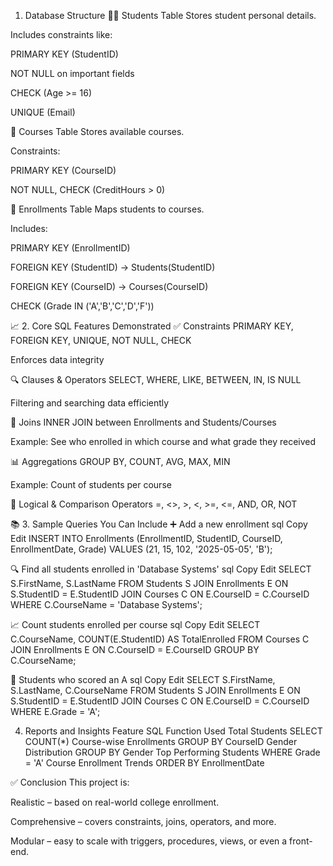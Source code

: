 1. Database Structure
🧑‍🎓 Students Table
Stores student personal details.

Includes constraints like:

PRIMARY KEY (StudentID)

NOT NULL on important fields

CHECK (Age >= 16)

UNIQUE (Email)

📘 Courses Table
Stores available courses.

Constraints:

PRIMARY KEY (CourseID)

NOT NULL, CHECK (CreditHours > 0)

📄 Enrollments Table
Maps students to courses.

Includes:

PRIMARY KEY (EnrollmentID)

FOREIGN KEY (StudentID) → Students(StudentID)

FOREIGN KEY (CourseID) → Courses(CourseID)

CHECK (Grade IN ('A','B','C','D','F'))

📈 2. Core SQL Features Demonstrated
✅ Constraints
PRIMARY KEY, FOREIGN KEY, UNIQUE, NOT NULL, CHECK

Enforces data integrity

🔍 Clauses & Operators
SELECT, WHERE, LIKE, BETWEEN, IN, IS NULL

Filtering and searching data efficiently

🔗 Joins
INNER JOIN between Enrollments and Students/Courses

Example: See who enrolled in which course and what grade they received

📊 Aggregations
GROUP BY, COUNT, AVG, MAX, MIN

Example: Count of students per course

🧠 Logical & Comparison Operators
=, <>, >, <, >=, <=, AND, OR, NOT

📚 3. Sample Queries You Can Include
➕ Add a new enrollment
sql
Copy
Edit
INSERT INTO Enrollments (EnrollmentID, StudentID, CourseID, EnrollmentDate, Grade)
VALUES (21, 15, 102, '2025-05-05', 'B');

🔍 Find all students enrolled in 'Database Systems'
sql
Copy
Edit
SELECT S.FirstName, S.LastName
FROM Students S
JOIN Enrollments E ON S.StudentID = E.StudentID
JOIN Courses C ON E.CourseID = C.CourseID
WHERE C.CourseName = 'Database Systems';

📈 Count students enrolled per course
sql
Copy
Edit
SELECT C.CourseName, COUNT(E.StudentID) AS TotalEnrolled
FROM Courses C
JOIN Enrollments E ON C.CourseID = E.CourseID
GROUP BY C.CourseName;

🎯 Students who scored an A
sql
Copy
Edit
SELECT S.FirstName, S.LastName, C.CourseName
FROM Students S
JOIN Enrollments E ON S.StudentID = E.StudentID
JOIN Courses C ON E.CourseID = C.CourseID
WHERE E.Grade = 'A';

4.    Reports and Insights
Feature	SQL Function Used
Total Students	SELECT COUNT(*)
Course-wise Enrollments	GROUP BY CourseID
Gender Distribution	GROUP BY Gender
Top Performing Students	WHERE Grade = 'A'
Course Enrollment Trends	ORDER BY EnrollmentDate

✅ Conclusion
This project is:

Realistic – based on real-world college enrollment.

Comprehensive – covers constraints, joins, operators, and more.

Modular – easy to scale with triggers, procedures, views, or even a front-end.
